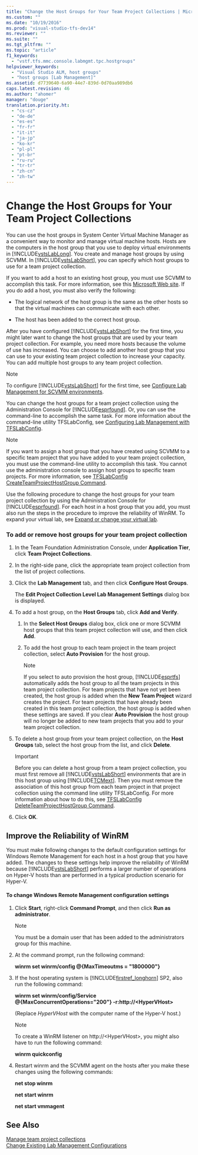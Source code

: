```yaml
---
title: "Change the Host Groups for Your Team Project Collections | Microsoft Docs"
ms.custom: ""
ms.date: "10/19/2016"
ms.prod: "visual-studio-tfs-dev14"
ms.reviewer: ""
ms.suite: ""
ms.tgt_pltfrm: ""
ms.topic: "article"
f1_keywords: 
  - "vstf.tfs.mmc.console.labmgmt.tpc.hostgroups"
helpviewer_keywords: 
  - "Visual Studio ALM, host groups"
  - "host groups [Lab Management]"
ms.assetid: d7739640-6a90-44e7-839d-0d70aa989db6
caps.latest.revision: 46
ms.author: "ahomer"
manager: "douge"
translation.priority.ht: 
  - "cs-cz"
  - "de-de"
  - "es-es"
  - "fr-fr"
  - "it-it"
  - "ja-jp"
  - "ko-kr"
  - "pl-pl"
  - "pt-br"
  - "ru-ru"
  - "tr-tr"
  - "zh-cn"
  - "zh-tw"
---
```

# Change the Host Groups for Your Team Project Collections
You can use the host groups in System Center Virtual Machine Manager as a convenient way to monitor and manage virtual machine hosts. Hosts are the computers in the host group that you use to deploy virtual environments in [!INCLUDE[vstsLabLong](../test/includes/vstslablong_md.md)]. You create and manage host groups by using SCVMM. In [!INCLUDE[vstsLabShort](../test/includes/vstslabshort_md.md)], you can specify which host groups to use for a team project collection.  
  
 If you want to add a host to an existing host group, you must use SCVMM to accomplish this task. For more information, see this [Microsoft Web site](http://go.microsoft.com/fwlink/?LinkId=178989). If you do add a host, you must also verify the following:  
  
-   The logical network of the host group is the same as the other hosts so that the virtual machines can communicate with each other.  
  
-   The host has been added to the correct host group.  
  
 After you have configured [!INCLUDE[vstsLabShort](../test/includes/vstslabshort_md.md)] for the first time, you might later want to change the host groups that are used by your team project collection. For example, you need more hosts because the volume of use has increased. You can choose to add another host group that you can use to your existing team project collection to increase your capacity. You can add multiple host groups to any team project collection.  
  
> [!NOTE]
>  To configure [!INCLUDE[vstsLabShort](../test/includes/vstslabshort_md.md)] for the first time, see [Configure Lab Management for SCVMM environments](../test/configure-lab-management-for-scvmm-environments.md).  
  
 You can change the host groups for a team project collection using the Administration Console for [!INCLUDE[esprfound](../code-quality/includes/esprfound_md.md)]. Or, you can use the command-line to accomplish the same task. For more information about the command-line utility TFSLabConfig, see [Configuring Lab Management with TFSLabConfig](http://msdn.microsoft.com/en-us/28da1061-5a31-4e8b-96a7-116dfed55632).  
  
> [!NOTE]
>  If you want to assign a host group that you have created using SCVMM to a specific team project that you have added to your team project collection, you must use the command-line utility to accomplish this task. You cannot use the administration console to assign host groups to specific team projects. For more information, see [TFSLabConfig CreateTeamProjectHostGroup Command](http://msdn.microsoft.com/en-us/1462f1da-77e9-468f-bd68-6a4f6c7dd386).  
  
 Use the following procedure to change the host groups for your team project collection by using the Administration Console for [!INCLUDE[esprfound](../code-quality/includes/esprfound_md.md)]. For each host in a host group that you add, you must also run the steps in the procedure to improve the reliability of WinRM. To expand your virtual lab, see [Expand or change your virtual lab](../test/expand-or-change-your-virtual-lab.md).  
  
### To add or remove host groups for your team project collection  
  
1.  In the Team Foundation Administration Console, under **Application Tier**, click **Team Project Collections**.  
  
2.  In the right-side pane, click the appropriate team project collection from the list of project collections.  
  
3.  Click the **Lab Management** tab, and then click **Configure Host Groups**.  
  
     The **Edit Project Collection Level Lab Management Settings** dialog box is displayed.  
  
4.  To add a host group, on the **Host Groups** tab, click **Add and Verify**.  
  
    1.  In the **Select Host Groups** dialog box, click one or more SCVMM host groups that this team project collection will use, and then click **Add**.  
  
    2.  To add the host group to each team project in the team project collection, select **Auto Provision** for the host group.  
  
        > [!NOTE]
        >  If you select to auto provision the host group, [!INCLUDE[esprtfs](../code-quality/includes/esprtfs_md.md)] automatically adds the host group to all the team projects in this team project collection. For team projects that have not yet been created, the host group is added when the **New Team Project** wizard creates the project. For team projects that have already been created in this team project collection, the host group is added when these settings are saved. If you clear **Auto Provision** the host group will no longer be added to new team projects that you add to your team project collection.  
  
5.  To delete a host group from your team project collection, on the **Host Groups** tab, select the host group from the list, and click **Delete**.  
  
    > [!IMPORTANT]
    >  Before you can delete a host group from a team project collection, you must first remove all [!INCLUDE[vstsLabShort](../test/includes/vstslabshort_md.md)] environments that are in this host group using [!INCLUDE[TCMext](../code-quality/includes/tcmext_md.md)]. Then you must remove the association of this host group from each team project in that project collection using the command line utility TFSLabConfig. For more information about how to do this, see [TFSLabConfig DeleteTeamProjectHostGroup Command](http://msdn.microsoft.com/en-us/45377b79-9e7b-483f-869e-77424f09097b).  
  
6.  Click **OK**.  
  
## Improve the Reliability of WinRM  
 You must make following changes to the default configuration settings for Windows Remote Management for each host in a host group that you have added. The changes to these settings help improve the reliability of WinRM because [!INCLUDE[vstsLabShort](../test/includes/vstslabshort_md.md)] performs a larger number of operations on Hyper-V hosts than are performed in a typical production scenario for Hyper-V.  
  
#### To change Windows Remote Management configuration settings  
  
1.  Click **Start**, right-click **Command Prompt**, and then click **Run as administrator**.  
  
    > [!NOTE]
    >  You must be a domain user that has been added to the administrators group for this machine.  
  
2.  At the command prompt, run the following command:  
  
     **winrm set winrm/config @{MaxTimeoutms = "1800000"}**  
  
3.  If the host operating system is [!INCLUDE[firstref_longhorn](../test/includes/firstref_longhorn_md.md)] SP2, also run the following command:  
  
     **winrm set winrm/config/Service @{MaxConcurrentOperations="200"} -r:http://\<HyperVHost>**  
  
     (Replace *HyperVHost* with the computer name of the Hyper-V host.)  
  
    > [!NOTE]
    >  To create a WinRM listener on http://\<HyperVHost>, you might also have to run the following command:  
    >   
    >  **winrm quickconfig**  
  
4.  Restart winrm and the SCVMM agent on the hosts after you make these changes using the following commands:  
  
     **net stop winrm**  
  
     **net start winrm**  
  
     **net start vmmagent**  
  
## See Also  
 [Manage team project collections](../Topic/Manage%20team%20project%20collections.md)   
 [Change Existing Lab Management Configurations](../test/change-existing-lab-management-configurations.md)